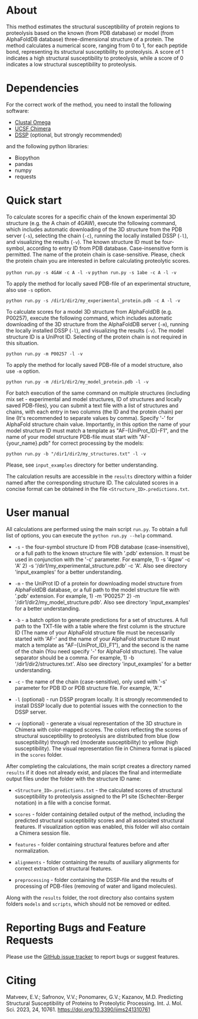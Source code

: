 # About
This method estimates the structural susceptibility of protein regions to proteolysis based on the known (from PDB database) or model (from AlphaFoldDB database) three-dimensional structure of a protein. The method calculates a numerical score, ranging from 0 to 1, for each peptide bond, representing its structural susceptibility to proteolysis. A score of 1 indicates a high structural susceptibility to proteolysis, while a score of 0 indicates a low structural susceptibility to proteolysis.

# Dependencies
For the correct work of the method, you need to install the following software:
* [Clustal Omega](http://www.clustal.org/omega/)
* [UCSF Chimera](https://github.com/insilichem/pychimera/blob/master/docs/install.rst)
* [DSSP](https://github.com/PDB-REDO/dssp) (optional, but strongly recommended)

and the following python libraries:

* Biopython
* pandas
* numpy
* requests

# Quick start

To calculate scores for a specific chain of the known experimental 3D structure (e.g. the A chain of 4GAW), execute the following command, which includes automatic downloading of the 3D structure from the PDB server (`-s`), selecting the chain (`-c`), running the locally installed DSSP (`-l`), and visualizing the results (`-v`). The known structure ID must be four-symbol, according to entry ID from PDB database. Case-insensitive form is permitted. The name of the protein chain is case-sensitive. Please, check the protein chain you are interested in before calculating proteolytic scores.

```python run.py -s 4GAW -c A -l -v```
```python run.py -s 1abe -c A -l -v```

To apply the method for locally saved PDB-file of an experimental structure, also use `-s` option.

```python run.py -s /dir1/dir2/my_experimental_protein.pdb -c A -l -v```

To calculate scores for a model 3D structure from AlphaFoldDB (e.g. P00257), execute the following command, which includes automatic downloading of the 3D structure from the AlphaFoldDB server (`-m`), running the locally installed DSSP (`-l`), and visualizing the results (`-v`). The model structure ID is a UniProt ID. Selecting of the protein chain is not required in this situation.

```python run.py -m P00257 -l -v```

To apply the method for locally saved PDB-file of a model structure, also use `-m` option.

```python run.py -m /dir1/dir2/my_model_protein.pdb -l -v```

For batch execution of the same command on multiple structures (including mix set - experimental and model structures, ID of structures and locally saved PDB-files), you can submit a text file with a list of structures and chains, with each entry in two columns (the ID and the protein chain) per line (It's recommended to separate values by comma). Specify '-' for AlphaFold structure chain value. Importantly, in this option the name of your model structure ID must match a template as "AF-{UniProt_ID}-F1", and the name of your model structure PDB-file must start with "AF-{your_name}.pdb" for correct processing by the models:

```python run.py -b "/dir1/dir2/my_structures.txt" -l -v```

Please, see `input_examples` directory for better understanding.

The calculation results are accessible in the `results` directory within a folder named after the corresponding structure ID. The calculated scores in a concise format can be obtained in the file `<Structure_ID>.predictions.txt`.

# User manual

All calculations are performed using the main script `run.py`. To obtain a full list of options, you can execute the `python run.py --help` command.

* `-s` - the four-symbol structure ID from PDB database (case-insensitive), or a full path to the known structure file with '.pdb' extension. It must be used in conjunction with the '-c' parameter. For example, 1) -s '4gaw' -c 'A' 2) -s '/dir1/my_experimental_structure.pdb' -c 'A'. Also see directory 'input_examples' for a better understanding.

* `-m` - the UniProt ID of a protein for downloading model structure from AlphaFoldDB database, or a full path to the model structure file with '.pdb' extension. For example, 1) -m 'P00257' 2) -m '/dir1/dir2/my_model_structure.pdb'. Also see directory 'input_examples' for a better understanding.

* `-b` - a batch option to generate predictions for a set of structures. A full path to the TXT-file with a table where the first column is the structure ID (The name of your AlphaFold structure file must be necessarily started with 'AF-' and the name of your AlphaFold structure ID must match a template as "AF-{UniProt_ID}_F1"), and the second is the name of the chain (You need specify '-' for AlphaFold structure). The value separator should be a comma. For example, 1) -b '/dir1/dir2/structures.txt'. Also see directory 'input_examples' for a better understanding.

* `-c` - the name of the chain (case-sensitive), only used with '-s' parameter for PDB ID or PDB structure file. For example, 'A'."

* `-l` (optional) - run DSSP program locally. It is strongly recommended to install DSSP locally due to potential issues with the connection to the DSSP server.

* `-v` (optional) - generate a visual representation of the 3D structure in Chimera with color-mapped scores. The colors reflecting the scores of structural susceptibility to proteolysis are distributed from blue (low susceptibility) through red (moderate susceptibility) to yellow (high susceptibility). The visual representation file in Chimera format is placed in the `scores` folder.

After completing the calculations, the main script creates a directory named `results` if it does not already exist, and places the final and intermediate output files under the folder with the structure ID name:

* `<Structure_ID>.predictions.txt` - the calculated scores of structural susceptibility to proteolysis assigned to the P1 site (Schechter-Berger notation) in a file with a concise format.

* `scores` - folder containing detailed output of the method, including the predicted structural susceptibility scores and all associated structural features. If visualization option was enabled, this folder will also contain a Chimera session file.

* `features` - folder containing structural features before and after normalization.

* `alignments` - folder containing the results of auxiliary alignments for correct extraction of structural features.

* `preprocessing` - folder containing the DSSP-file and the results of processing of PDB-files (removing of water and ligand molecules).

Along with the `results` folder, the root directory also contains system folders `models` and `scripts`, which should not be removed or edited.
 

# Reporting Bugs and Feature Requests
Please use the [GitHub issue tracker](https://github.com/KazanovLab/ProteolysisStructuralPrediction/issues) to report bugs or suggest features.

# Citing
Matveev, E.V.; Safronov, V.V.; Ponomarev, G.V.; Kazanov, M.D. Predicting Structural Susceptibility of Proteins to Proteolytic Processing. Int. J. Mol. Sci. 2023, 24, 10761. https://doi.org/10.3390/ijms241310761
